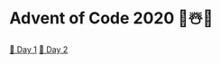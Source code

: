 # Advent of Code 2020 🎄☃️🎁

[📝 Day 1](https://adventofcode.com/2020/day/1)
[📝 Day 2](https://adventofcode.com/2020/day/2)
